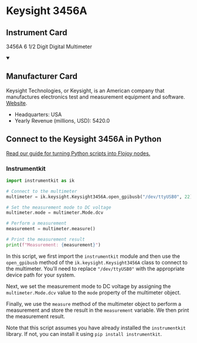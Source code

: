 
# Keysight 3456A

## Instrument Card

3456A 6 1/2 Digit Digital Multimeter

<details open>
<summary><h2>Manufacturer Card</h2></summary>
Keysight Technologies, or Keysight, is an American company that manufactures electronics test and measurement equipment and software. <a href=https://www.keysight.com/us/en/home.html>Website</a>.
<br>
<ul>
  <li>Headquarters: USA</li>
  <li>Yearly Revenue (millions, USD): 5420.0</li>
</ul>
</details>

## Connect to the Keysight 3456A in Python

[Read our guide for turning Python scripts into Flojoy nodes.](https://docs.flojoy.ai/custom-nodes/creating-custom-node/)


### Instrumentkit


```python
import instrumentkit as ik

# Connect to the multimeter
multimeter = ik.keysight.Keysight3456A.open_gpibusb("/dev/ttyUSB0", 22)

# Set the measurement mode to DC voltage
multimeter.mode = multimeter.Mode.dcv

# Perform a measurement
measurement = multimeter.measure()

# Print the measurement result
print(f"Measurement: {measurement}")
```

In this script, we first import the `instrumentkit` module and then use the `open_gpibusb` method of the `ik.keysight.Keysight3456A` class to connect to the multimeter. You'll need to replace `"/dev/ttyUSB0"` with the appropriate device path for your system.

Next, we set the measurement mode to DC voltage by assigning the `multimeter.Mode.dcv` value to the `mode` property of the multimeter object.

Finally, we use the `measure` method of the multimeter object to perform a measurement and store the result in the `measurement` variable. We then print the measurement result.

Note that this script assumes you have already installed the `instrumentkit` library. If not, you can install it using `pip install instrumentkit`.

